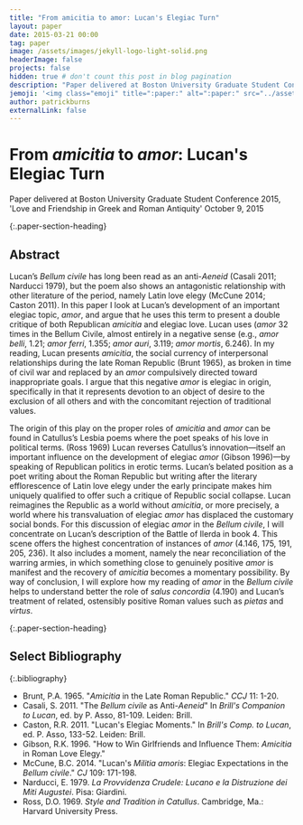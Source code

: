 ```yaml
---
title: "From amicitia to amor: Lucan's Elegiac Turn"
layout: paper
date: 2015-03-21 00:00
tag: paper
image: /assets/images/jekyll-logo-light-solid.png
headerImage: false
projects: false
hidden: true # don't count this post in blog pagination
description: "Paper delivered at Boston University Graduate Student Conference 2015, 'Love and Friendship in Greek and Roman Antiquity'"
jemoji: '<img class="emoji" title=":paper:" alt=":paper:" src="../assets/images/paper-icon.png" height="20" width="20" align="absmiddle">'
author: patrickburns
externalLink: false
---
```


# From *amicitia* to *amor*: Lucan's Elegiac Turn
Paper delivered at Boston University Graduate Student Conference 2015, 'Love and Friendship in Greek and Roman Antiquity'
October 9, 2015

{:.paper-section-heading}
## Abstract 
Lucan’s *Bellum civile* has long been read as an anti-*Aeneid* (Casali 2011; Narducci 1979), but the poem also shows an antagonistic relationship with other literature of the period, namely Latin love elegy (McCune 2014; Caston 2011). In this paper I look at Lucan’s development of an important elegiac topic, *amor*, and argue that he uses this term to present a double critique of both Republican *amicitia* and elegiac love. Lucan uses (*amor* 32 times in the Bellum Civile, almost entirely in a negative sense (e.g., *amor belli*, 1.21; *amor ferri*, 1.355; *amor auri*, 3.119; *amor mortis*, 6.246). In my reading, Lucan presents *amicitia*, the social currency of interpersonal relationships during the late Roman Republic (Brunt 1965), as broken in time of civil war and replaced by an *amor* compulsively directed toward inappropriate goals. I argue that this negative *amor* is elegiac in origin, specifically in that it represents devotion to an object of desire to the exclusion of all others and with the concomitant rejection of traditional values.

The origin of this play on the proper roles of *amicitia* and *amor* can be found in Catullus’s Lesbia poems where the poet speaks of his love in political terms. (Ross 1969) Lucan reverses Catullus’s innovation—itself an important influence on the development of elegiac *amor* (Gibson 1996)—by speaking of Republican politics in erotic terms. Lucan’s belated position as a poet writing about the Roman Republic but writing after the literary efflorescence of Latin love elegy under the early principate makes him uniquely qualified to offer such a critique of Republic social collapse. Lucan reimagines the Republic as a world without *amicitia*, or more precisely, a world where his transvaluation of elegiac *amor* has displaced the customary social bonds. For this discussion of elegiac *amor* in the *Bellum civile*, I will concentrate on Lucan’s description of the Battle of Ilerda in book 4. This scene offers the highest concentration of instances of *amor* (4.146, 175, 191, 205, 236). It also includes a moment, namely the near reconciliation of the warring armies, in which something close to genuinely positive *amor* is manifest and the recovery of *amicitia* becomes a momentary possibility. By way of conclusion, I will explore how my reading of *amor* in the *Bellum civile* helps to understand better the role of *salus concordia* (4.190) and Lucan’s treatment of related, ostensibly positive Roman values such as *pietas* and *virtus*.

{:.paper-section-heading}
## Select Bibliography

{:.bibliography}
- Brunt, P.A. 1965. "*Amicitia* in the Late Roman Republic." *CCJ* 11: 1-20.
- Casali, S. 2011. "The *Bellum civile* as Anti-*Aeneid*" In *Brill's Companion to Lucan*, ed. by P. Asso, 81-109. Leiden: Brill.
- Caston, R.R. 2011. "Lucan's Elegiac Moments." In *Brill's Comp. to Lucan*, ed. P. Asso, 133-52. Leiden: Brill.
- Gibson, R.K. 1996. "How to Win Girlfriends and Influence Them: *Amicitia* in Roman Love Elegy."
- McCune, B.C. 2014. "Lucan's *Militia amoris*: Elegiac Expectations in the *Bellum civile*." *CJ* 109: 171-198.
- Narducci, E. 1979. *La Provvidenza Crudele: Lucano e la Distruzione dei Miti Augustei*. Pisa: Giardini.
- Ross, D.O. 1969. *Style and Tradition in Catullus*. Cambridge, Ma.: Harvard University Press.